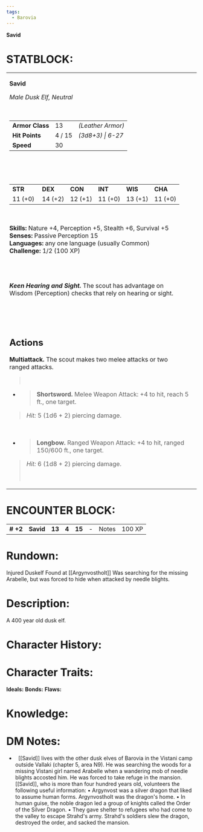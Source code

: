 ```yaml
---
tags:
  - Barovia
---
```

**Savid**

# **STATBLOCK:**

<table><tbody><tr class="odd"><td><p><strong>Savid</strong></p><p><em>Male Dusk Elf, Neutral</em></p><p> </p><table><tbody><tr class="odd"><td><strong>Armor Class</strong></td><td>13</td><td><em>(Leather Armor)</em></td></tr><tr class="even"><td><strong>Hit Points</strong></td><td>4 / 15</td><td><em>(3d8+3) | 6-27</em></td></tr><tr class="odd"><td><strong>Speed</strong></td><td>30</td><td> </td></tr></tbody></table><p> </p><p> </p><table><tbody><tr class="odd"><td><strong>STR</strong></td><td><strong>DEX</strong></td><td><strong>CON</strong></td><td><strong>INT</strong></td><td><strong>WIS</strong></td><td><strong>CHA</strong></td></tr><tr class="even"><td>11 (+0) </td><td>14 (+2)</td><td>12 (+1)</td><td>11 (+0)</td><td>13 (+1)</td><td>11 (+0)</td></tr></tbody></table><p> </p><p><strong>Skills:</strong> Nature +4, Perception +5, Stealth +6, Survival +5<br />
<strong>Senses: </strong>Passive Perception 15<br />
<strong>Languages: </strong>any one language (usually Common)<br />
<strong>Challenge:</strong> 1/2 (100 XP)</p><p> </p><p><strong><br />
<em>Keen Hearing and Sight. </em></strong>The scout has advantage on Wisdom (Perception) checks that rely on hearing or sight.</p><p> </p><p> </p><h2 id="actions"><strong>Actions</strong></h2><p><strong>Multiattack.</strong> The scout makes two melee attacks or two ranged attacks.</p><blockquote><p> </p></blockquote><ul><li><blockquote><p><strong>Shortsword.</strong> Melee Weapon Attack: +4 to hit, reach 5 ft., one target.</p></blockquote></li></ul><blockquote><p><em>Hit:</em> 5 (1d6 + 2) piercing damage.</p></blockquote><p> </p><ul><li><blockquote><p><strong>Longbow.</strong> Ranged Weapon Attack: +4 to hit, ranged 150/600 ft., one target.</p></blockquote></li></ul><blockquote><p><em>Hit:</em> 6 (1d8 + 2) piercing damage.</p><p> </p></blockquote></td></tr></tbody></table>


# **ENCOUNTER BLOCK:**

|           |           |        |       |        |     |       |        |
|-----------|-----------|--------|-------|--------|-----|-------|--------|
| **\# +2** | **Savid** | **13** | **4** | **15** | \-  | Notes | 100 XP |

# **Rundown:**

Injured Duskelf Found at [[Argynvostholt]]
Was searching for the missing Arabelle, but was forced to hide when attacked by needle blights.

# **Description:**

A 400 year old dusk elf.

# **Character History:**


# **Character Traits:** 

**Ideals:**
**Bonds:**
**Flaws:**

# **Knowledge:**


# **DM Notes:**

-    
[[Savid]] lives with the other dusk elves of Barovia in the Vistani camp outside Vallaki (chapter 5, area N9). He was searching the woods for a missing Vistani girl named Arabelle when a wandering mob of needle blights accosted him. He was forced to take refuge in the mansion. 
[[Savid]], who is more than four hundred years old, volunteers the following useful information:
• Argynvost was a silver dragon that liked to assume human forms. Argynvostholt was the dragon's home. 
• In human guise, the noble dragon led a group of knights called the Order of the Silver Dragon. 
• They gave shelter to refugees who had come to the valley to escape Strahd's army. Strahd's soldiers slew the dragon, destroyed the order, and sacked the mansion. 
